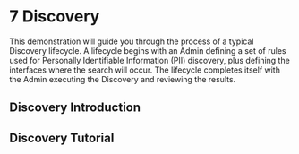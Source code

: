 # 7 Discovery

This demonstration will guide you through the process of a typical Discovery lifecycle. A lifecycle begins with an Admin defining a set of rules used for Personally Identifiable Information (PII) discovery, plus defining the interfaces where the search will occur. The lifecycle completes itself with the Admin executing the Discovery and reviewing the results. 

## Discovery Introduction

## Discovery Tutorial


